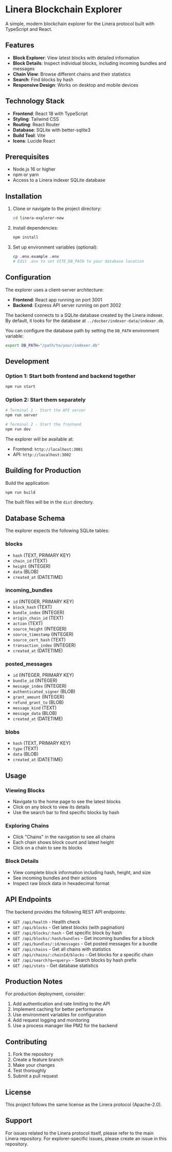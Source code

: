 # Linera Blockchain Explorer

A simple, modern blockchain explorer for the Linera protocol built with TypeScript and React.

## Features

- **Block Explorer**: View latest blocks with detailed information
- **Block Details**: Inspect individual blocks, including incoming bundles and messages
- **Chain View**: Browse different chains and their statistics
- **Search**: Find blocks by hash
- **Responsive Design**: Works on desktop and mobile devices

## Technology Stack

- **Frontend**: React 18 with TypeScript
- **Styling**: Tailwind CSS
- **Routing**: React Router
- **Database**: SQLite with better-sqlite3
- **Build Tool**: Vite
- **Icons**: Lucide React

## Prerequisites

- Node.js 16 or higher
- npm or yarn
- Access to a Linera indexer SQLite database

## Installation

1. Clone or navigate to the project directory:
   ```bash
   cd linera-explorer-new
   ```

2. Install dependencies:
   ```bash
   npm install
   ```

3. Set up environment variables (optional):
   ```bash
   cp .env.example .env
   # Edit .env to set VITE_DB_PATH to your database location
   ```

## Configuration

The explorer uses a client-server architecture:
- **Frontend**: React app running on port 3001
- **Backend**: Express API server running on port 3002

The backend connects to a SQLite database created by the Linera indexer. By default, it looks for the database at `../docker/indexer-data/indexer.db`.

You can configure the database path by setting the `DB_PATH` environment variable:

```bash
export DB_PATH="/path/to/your/indexer.db"
```

## Development

### Option 1: Start both frontend and backend together
```bash
npm run start
```

### Option 2: Start them separately
```bash
# Terminal 1 - Start the API server
npm run server

# Terminal 2 - Start the frontend
npm run dev
```

The explorer will be available at:
- Frontend: `http://localhost:3001`
- API: `http://localhost:3002`

## Building for Production

Build the application:

```bash
npm run build
```

The built files will be in the `dist` directory.

## Database Schema

The explorer expects the following SQLite tables:

### blocks
- `hash` (TEXT, PRIMARY KEY)
- `chain_id` (TEXT)
- `height` (INTEGER)
- `data` (BLOB)
- `created_at` (DATETIME)

### incoming_bundles
- `id` (INTEGER, PRIMARY KEY)
- `block_hash` (TEXT)
- `bundle_index` (INTEGER)
- `origin_chain_id` (TEXT)
- `action` (TEXT)
- `source_height` (INTEGER)
- `source_timestamp` (INTEGER)
- `source_cert_hash` (TEXT)
- `transaction_index` (INTEGER)
- `created_at` (DATETIME)

### posted_messages
- `id` (INTEGER, PRIMARY KEY)
- `bundle_id` (INTEGER)
- `message_index` (INTEGER)
- `authenticated_signer` (BLOB)
- `grant_amount` (INTEGER)
- `refund_grant_to` (BLOB)
- `message_kind` (TEXT)
- `message_data` (BLOB)
- `created_at` (DATETIME)

### blobs
- `hash` (TEXT, PRIMARY KEY)
- `type` (TEXT)
- `data` (BLOB)
- `created_at` (DATETIME)

## Usage

### Viewing Blocks
- Navigate to the home page to see the latest blocks
- Click on any block to view its details
- Use the search bar to find specific blocks by hash

### Exploring Chains
- Click "Chains" in the navigation to see all chains
- Each chain shows block count and latest height
- Click on a chain to see its blocks

### Block Details
- View complete block information including hash, height, and size
- See incoming bundles and their actions
- Inspect raw block data in hexadecimal format

## API Endpoints

The backend provides the following REST API endpoints:

- `GET /api/health` - Health check
- `GET /api/blocks` - Get latest blocks (with pagination)
- `GET /api/blocks/:hash` - Get specific block by hash
- `GET /api/blocks/:hash/bundles` - Get incoming bundles for a block
- `GET /api/bundles/:id/messages` - Get posted messages for a bundle
- `GET /api/chains` - Get all chains with statistics
- `GET /api/chains/:chainId/blocks` - Get blocks for a specific chain
- `GET /api/search?q=<query>` - Search blocks by hash prefix
- `GET /api/stats` - Get database statistics

## Production Notes

For production deployment, consider:

1. Add authentication and rate limiting to the API
2. Implement caching for better performance
3. Use environment variables for configuration
4. Add request logging and monitoring
5. Use a process manager like PM2 for the backend

## Contributing

1. Fork the repository
2. Create a feature branch
3. Make your changes
4. Test thoroughly
5. Submit a pull request

## License

This project follows the same license as the Linera protocol (Apache-2.0).

## Support

For issues related to the Linera protocol itself, please refer to the main Linera repository.
For explorer-specific issues, please create an issue in this repository.